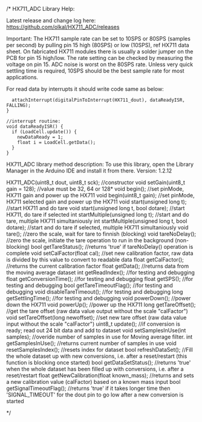 /* HX711_ADC Library Help:

Latest release and change log here: https://github.com/olkal/HX711_ADC/releases

Important: The HX711 sample rate can be set to 10SPS or 80SPS (samples per second) by pulling pin 15 high (80SPS) or low (10SPS), ref HX711 data sheet.
On fabricated HX711 modules there is usually a solder jumper on the PCB for pin 15 high/low. The rate setting can be checked by measuring the voltage on pin 15.
ADC noise is worst on the 80SPS rate. Unless very quick settling time is required, 10SPS should be the best sample rate for most applications.

For read data by interrupts it should write code same as below:
```
  attachInterrupt(digitalPinToInterrupt(HX711_dout), dataReadyISR, FALLING);
}

//interrupt routine:
void dataReadyISR() {
  if (LoadCell.update()) {
    newDataReady = 1;
    float i = LoadCell.getData();
  }
}
```

HX711_ADC library method description:
To use this library, open the Library Manager in the Arduino IDE and install it from there.
Version: 1.2.12

   HX711_ADC(uint8_t dout, uint8_t sck);              //constructor
   void setGain(uint8_t gain = 128);                  //value must be 32, 64 or 128*
   void begin();                                      //set pinMode, HX711 gain and power up the HX711
   void begin(uint8_t gain);                          //set pinMode, HX711 selected gain and power up the HX711
   void start(unsigned long t);                       //start HX711 and do tare 
   void start(unsigned long t, bool dotare);          //start HX711, do tare if selected
   int startMultiple(unsigned long t);                //start and do tare, multiple HX711 simultaniously
   int startMultiple(unsigned long t, bool dotare);   //start and do tare if selected, multiple HX711 simultaniously
   void tare();                                       //zero the scale, wait for tare to finnish (blocking)
   void tareNoDelay();                                //zero the scale, initiate the tare operation to run in the background (non-blocking)
   bool getTareStatus();                              //returns 'true' if tareNoDelay() operation is complete
   void setCalFactor(float cal);                      //set new calibration factor, raw data is divided by this value to convert to readable data
   float getCalFactor();                              //returns the current calibration factor
   float getData();                                   //returns data from the moving average dataset 
   int getReadIndex();                                //for testing and debugging
   float getConversionTime();                         //for testing and debugging
   float getSPS();                                    //for testing and debugging
   bool getTareTimeoutFlag();                         //for testing and debugging
   void disableTareTimeout();                         //for testing and debugging
   long getSettlingTime();                            //for testing and debugging
   void powerDown();                                  //power down the HX711
   void powerUp();                                    //power up the HX711
   long getTareOffset();                              //get the tare offset (raw data value output without the scale "calFactor")
   void setTareOffset(long newoffset);                //set new tare offset (raw data value input without the scale "calFactor")
   uint8_t update();                                  //if conversion is ready; read out 24 bit data and add to dataset
   void setSamplesInUse(int samples);                 //overide number of samples in use for Moving average filter.
   int getSamplesInUse();                             //returns current number of samples in use
   void resetSamplesIndex();                          //resets index for dataset
   bool refreshDataSet();                             //Fill the whole dataset up with new conversions, i.e. after a reset/restart (this function is blocking once started)
   bool getDataSetStatus();                           //returns 'true' when the whole dataset has been filled up with conversions, i.e. after a reset/restart
   float getNewCalibration(float known_mass);         //returns and sets a new calibration value (calFactor) based on a known mass input
   bool getSignalTimeoutFlag();                       //returns 'true' if it takes longer time then 'SIGNAL_TIMEOUT' for the dout pin to go low after a new conversion is started

*/
